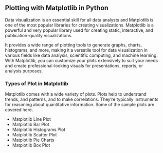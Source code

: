 ## Plotting with Matplotlib in Python

Data visualization is an essential skill for all data analysts and Matplotlib is one of the most popular libraries for creating visualizations. Matplotlib is a powerful and very popular library used for creating static, interactive, and publication-quality visualizations.

It provides a wide range of plotting tools to generate graphs, charts, histograms, and more, making it a versatile tool for data visualization in various fields like data analysis, scientific computing, and machine learning. With Matplotlib, you can customize your plots extensively to suit your needs and create professional-looking visuals for presentations, reports, or analysis purposes.

### Types of Plot in Matplotlib

Matplotlib comes with a wide variety of plots. Plots help to understand trends, and patterns, and to make correlations. They’re typically instruments for reasoning about quantitative information. Some of the sample plots are covered here.

- Matplotlib Line Plot
- Matplotlib Bar Plot
- Matplotlib Histograms Plot
- Matplotlib Scatter Plot
- Matplotlib Pie Charts
- Matplotlib Box Plot